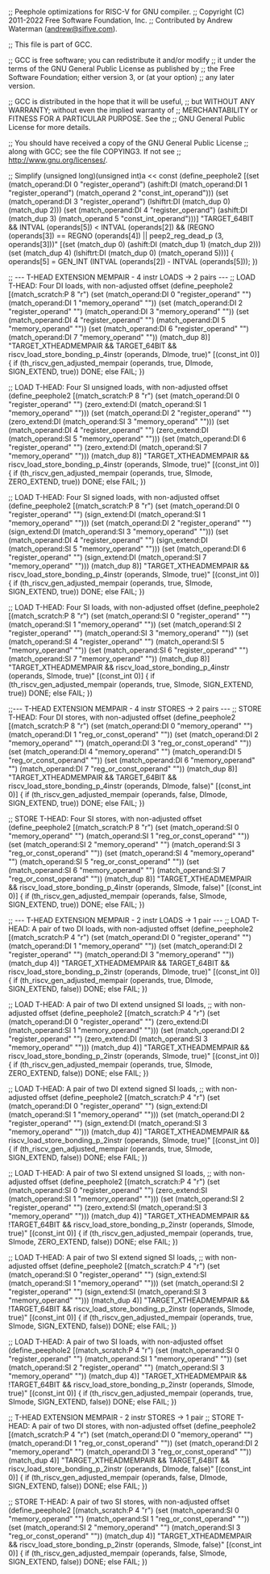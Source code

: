 ;; Peephole optimizations for RISC-V for GNU compiler.
;; Copyright (C) 2011-2022 Free Software Foundation, Inc.
;; Contributed by Andrew Waterman (andrew@sifive.com).

;; This file is part of GCC.

;; GCC is free software; you can redistribute it and/or modify
;; it under the terms of the GNU General Public License as published by
;; the Free Software Foundation; either version 3, or (at your option)
;; any later version.

;; GCC is distributed in the hope that it will be useful,
;; but WITHOUT ANY WARRANTY; without even the implied warranty of
;; MERCHANTABILITY or FITNESS FOR A PARTICULAR PURPOSE.  See the
;; GNU General Public License for more details.

;; You should have received a copy of the GNU General Public License
;; along with GCC; see the file COPYING3.  If not see
;; <http://www.gnu.org/licenses/>.

;; Simplify (unsigned long)(unsigned int)a << const
(define_peephole2
  [(set (match_operand:DI 0 "register_operand")
	(ashift:DI (match_operand:DI 1 "register_operand")
		   (match_operand 2 "const_int_operand")))
   (set (match_operand:DI 3 "register_operand")
	(lshiftrt:DI (match_dup 0) (match_dup 2)))
   (set (match_operand:DI 4 "register_operand")
	(ashift:DI (match_dup 3) (match_operand 5 "const_int_operand")))]
  "TARGET_64BIT
   && INTVAL (operands[5]) < INTVAL (operands[2])
   && (REGNO (operands[3]) == REGNO (operands[4])
       || peep2_reg_dead_p (3, operands[3]))"
  [(set (match_dup 0)
	(ashift:DI (match_dup 1) (match_dup 2)))
   (set (match_dup 4)
	(lshiftrt:DI (match_dup 0) (match_operand 5)))]
{
  operands[5] = GEN_INT (INTVAL (operands[2]) - INTVAL (operands[5]));
})

;; --- T-HEAD EXTENSION MEMPAIR - 4 instr LOADS -> 2 pairs ---
;; LOAD T-HEAD: Four DI loads, with non-adjusted offset
(define_peephole2
  [(match_scratch:P 8 "r")
   (set (match_operand:DI 0 "register_operand" "")
	(match_operand:DI 1 "memory_operand" ""))
   (set (match_operand:DI 2 "register_operand" "")
	(match_operand:DI 3 "memory_operand" ""))
   (set (match_operand:DI 4 "register_operand" "")
	(match_operand:DI 5 "memory_operand" ""))
   (set (match_operand:DI 6 "register_operand" "")
	(match_operand:DI 7 "memory_operand" ""))
   (match_dup 8)]
  "TARGET_XTHEADMEMPAIR && TARGET_64BIT
  && riscv_load_store_bonding_p_4instr (operands, DImode, true)"
  [(const_int 0)]
{
  if (th_riscv_gen_adjusted_mempair (operands, true, DImode,
    SIGN_EXTEND, true))
    DONE;
  else
    FAIL;
})

;; LOAD T-HEAD: Four SI unsigned loads, with non-adjusted offset
(define_peephole2
  [(match_scratch:P 8 "r")
   (set (match_operand:DI 0 "register_operand" "")
	(zero_extend:DI (match_operand:SI 1 "memory_operand" "")))
   (set (match_operand:DI 2 "register_operand" "")
	(zero_extend:DI (match_operand:SI 3 "memory_operand" "")))
   (set (match_operand:DI 4 "register_operand" "")
	(zero_extend:DI (match_operand:SI 5 "memory_operand" "")))
   (set (match_operand:DI 6 "register_operand" "")
	(zero_extend:DI (match_operand:SI 7 "memory_operand" "")))
   (match_dup 8)]
  "TARGET_XTHEADMEMPAIR
  && riscv_load_store_bonding_p_4instr (operands, SImode, true)"
  [(const_int 0)]
{
  if (th_riscv_gen_adjusted_mempair (operands, true, SImode,
    ZERO_EXTEND, true))
    DONE;
  else
    FAIL;
})

;; LOAD T-HEAD: Four SI signed loads, with non-adjusted offset
(define_peephole2
  [(match_scratch:P 8 "r")
   (set (match_operand:DI 0 "register_operand" "")
	(sign_extend:DI (match_operand:SI 1 "memory_operand" "")))
   (set (match_operand:DI 2 "register_operand" "")
	(sign_extend:DI (match_operand:SI 3 "memory_operand" "")))
   (set (match_operand:DI 4 "register_operand" "")
	(sign_extend:DI (match_operand:SI 5 "memory_operand" "")))
   (set (match_operand:DI 6 "register_operand" "")
	(sign_extend:DI (match_operand:SI 7 "memory_operand" "")))
   (match_dup 8)]
  "TARGET_XTHEADMEMPAIR
  && riscv_load_store_bonding_p_4instr (operands, SImode, true)"
  [(const_int 0)]
{
  if (th_riscv_gen_adjusted_mempair (operands, true, SImode,
    SIGN_EXTEND, true))
    DONE;
  else
    FAIL;
})

;; LOAD T-HEAD: Four SI loads, with non-adjusted offset
(define_peephole2
  [(match_scratch:P 8 "r")
   (set (match_operand:SI 0 "register_operand" "")
	(match_operand:SI 1 "memory_operand" ""))
   (set (match_operand:SI 2 "register_operand" "")
	(match_operand:SI 3 "memory_operand" ""))
   (set (match_operand:SI 4 "register_operand" "")
	(match_operand:SI 5 "memory_operand" ""))
   (set (match_operand:SI 6 "register_operand" "")
	(match_operand:SI 7 "memory_operand" ""))
   (match_dup 8)]
  "TARGET_XTHEADMEMPAIR
  && riscv_load_store_bonding_p_4instr (operands, SImode, true)"
  [(const_int 0)]
{
  if (th_riscv_gen_adjusted_mempair (operands, true, SImode,
    SIGN_EXTEND, true))
    DONE;
  else
    FAIL;
})

;;--- T-HEAD EXTENSION MEMPAIR - 4 instr STORES -> 2 pairs ---
;; STORE T-HEAD: Four DI stores, with non-adjusted offset
(define_peephole2
  [(match_scratch:P 8 "r")
   (set (match_operand:DI 0 "memory_operand" "")
	(match_operand:DI 1 "reg_or_const_operand" ""))
   (set (match_operand:DI 2 "memory_operand" "")
	(match_operand:DI 3 "reg_or_const_operand" ""))
   (set (match_operand:DI 4 "memory_operand" "")
	(match_operand:DI 5 "reg_or_const_operand" ""))
   (set (match_operand:DI 6 "memory_operand" "")
	(match_operand:DI 7 "reg_or_const_operand" ""))
   (match_dup 8)]
  "TARGET_XTHEADMEMPAIR && TARGET_64BIT
  && riscv_load_store_bonding_p_4instr (operands, DImode, false)"
  [(const_int 0)]
{
  if (th_riscv_gen_adjusted_mempair (operands, false, DImode,
    SIGN_EXTEND, true))
    DONE;
  else
    FAIL;
})

;; STORE T-HEAD: Four SI stores, with non-adjusted offset
(define_peephole2
  [(match_scratch:P 8 "r")
   (set (match_operand:SI 0 "memory_operand" "")
	(match_operand:SI 1 "reg_or_const_operand" ""))
   (set (match_operand:SI 2 "memory_operand" "")
	(match_operand:SI 3 "reg_or_const_operand" ""))
   (set (match_operand:SI 4 "memory_operand" "")
	(match_operand:SI 5 "reg_or_const_operand" ""))
   (set (match_operand:SI 6 "memory_operand" "")
	(match_operand:SI 7 "reg_or_const_operand" ""))
   (match_dup 8)]
  "TARGET_XTHEADMEMPAIR
  && riscv_load_store_bonding_p_4instr (operands, SImode, false)"
  [(const_int 0)]
{
  if (th_riscv_gen_adjusted_mempair (operands, false, SImode,
    SIGN_EXTEND, true))
    DONE;
  else
    FAIL;
})

;; --- T-HEAD EXTENSION MEMPAIR - 2 instr LOADS -> 1 pair ---
;; LOAD T-HEAD: A pair of two DI loads, with non-adjusted offset
(define_peephole2
  [(match_scratch:P 4 "r")
   (set (match_operand:DI 0 "register_operand" "")
	(match_operand:DI 1 "memory_operand" ""))
   (set (match_operand:DI 2 "register_operand" "")
	(match_operand:DI 3 "memory_operand" ""))
   (match_dup 4)]
  "TARGET_XTHEADMEMPAIR && TARGET_64BIT
  && riscv_load_store_bonding_p_2instr (operands, DImode, true)"
  [(const_int 0)]
{
  if (th_riscv_gen_adjusted_mempair (operands, true, DImode,
    SIGN_EXTEND, false))
    DONE;
  else
    FAIL;
})

;; LOAD T-HEAD: A pair of two DI extend unsigned SI loads,
;; with non-adjusted offset
(define_peephole2
  [(match_scratch:P 4 "r")
   (set (match_operand:DI 0 "register_operand" "")
	(zero_extend:DI (match_operand:SI 1 "memory_operand" "")))
   (set (match_operand:DI 2 "register_operand" "")
	(zero_extend:DI (match_operand:SI 3 "memory_operand" "")))
   (match_dup 4)]
  "TARGET_XTHEADMEMPAIR
  && riscv_load_store_bonding_p_2instr (operands, SImode, true)"
  [(const_int 0)]
{
  if (th_riscv_gen_adjusted_mempair (operands, true, SImode,
    ZERO_EXTEND, false))
    DONE;
  else
    FAIL;
})

;; LOAD T-HEAD: A pair of two DI extend signed SI loads,
;; with non-adjusted offset
(define_peephole2
  [(match_scratch:P 4 "r")
   (set (match_operand:DI 0 "register_operand" "")
	(sign_extend:DI (match_operand:SI 1 "memory_operand" "")))
   (set (match_operand:DI 2 "register_operand" "")
	(sign_extend:DI (match_operand:SI 3 "memory_operand" "")))
   (match_dup 4)]
  "TARGET_XTHEADMEMPAIR
  && riscv_load_store_bonding_p_2instr (operands, SImode, true)"
  [(const_int 0)]
{
  if (th_riscv_gen_adjusted_mempair (operands, true, SImode,
    SIGN_EXTEND, false))
    DONE;
  else
    FAIL;
})

;; LOAD T-HEAD: A pair of two SI extend unsigned SI loads,
;; with non-adjusted offset
(define_peephole2
  [(match_scratch:P 4 "r")
   (set (match_operand:SI 0 "register_operand" "")
	(zero_extend:SI (match_operand:SI 1 "memory_operand" "")))
   (set (match_operand:SI 2 "register_operand" "")
	(zero_extend:SI (match_operand:SI 3 "memory_operand" "")))
   (match_dup 4)]
  "TARGET_XTHEADMEMPAIR && !TARGET_64BIT
  && riscv_load_store_bonding_p_2instr (operands, SImode, true)"
  [(const_int 0)]
{
  if (th_riscv_gen_adjusted_mempair (operands, true, SImode,
    ZERO_EXTEND, false))
    DONE;
  else
    FAIL;
})

;; LOAD T-HEAD: A pair of two SI extend signed SI loads,
;; with non-adjusted offset
(define_peephole2
  [(match_scratch:P 4 "r")
   (set (match_operand:SI 0 "register_operand" "")
	(sign_extend:SI (match_operand:SI 1 "memory_operand" "")))
   (set (match_operand:SI 2 "register_operand" "")
	(sign_extend:SI (match_operand:SI 3 "memory_operand" "")))
   (match_dup 4)]
  "TARGET_XTHEADMEMPAIR && !TARGET_64BIT
  && riscv_load_store_bonding_p_2instr (operands, SImode, true)"
  [(const_int 0)]
{
  if (th_riscv_gen_adjusted_mempair (operands, true, SImode,
    SIGN_EXTEND, false))
    DONE;
  else
    FAIL;
})

;; LOAD T-HEAD: A pair of two SI loads, with non-adjusted offset
(define_peephole2
  [(match_scratch:P 4 "r")
   (set (match_operand:SI 0 "register_operand" "")
	(match_operand:SI 1 "memory_operand" ""))
   (set (match_operand:SI 2 "register_operand" "")
	(match_operand:SI 3 "memory_operand" ""))
   (match_dup 4)]
  "TARGET_XTHEADMEMPAIR && !TARGET_64BIT
  && riscv_load_store_bonding_p_2instr (operands, SImode, true)"
  [(const_int 0)]
{
  if (th_riscv_gen_adjusted_mempair (operands, true, SImode,
    SIGN_EXTEND, false))
    DONE;
  else
    FAIL;
})

;; T-HEAD EXTENSION MEMPAIR - 2 instr STORES -> 1 pair
;; STORE T-HEAD: A pair of two DI stores, with non-adjusted offset
(define_peephole2
  [(match_scratch:P 4 "r")
   (set (match_operand:DI 0 "memory_operand" "")
	(match_operand:DI 1 "reg_or_const_operand" ""))
   (set (match_operand:DI 2 "memory_operand" "")
	(match_operand:DI 3 "reg_or_const_operand" ""))
   (match_dup 4)]
  "TARGET_XTHEADMEMPAIR && TARGET_64BIT
  && riscv_load_store_bonding_p_2instr (operands, DImode, false)"
  [(const_int 0)]
{
  if (th_riscv_gen_adjusted_mempair (operands, false, DImode,
   SIGN_EXTEND, false))
    DONE;
  else
    FAIL;
})

;; STORE T-HEAD: A pair of two SI stores, with non-adjusted offset
(define_peephole2
  [(match_scratch:P 4 "r")
   (set (match_operand:SI 0 "memory_operand" "")
	(match_operand:SI 1 "reg_or_const_operand" ""))
   (set (match_operand:SI 2 "memory_operand" "")
	(match_operand:SI 3 "reg_or_const_operand" ""))
   (match_dup 4)]
  "TARGET_XTHEADMEMPAIR
  && riscv_load_store_bonding_p_2instr (operands, SImode, false)"
  [(const_int 0)]
{
  if (th_riscv_gen_adjusted_mempair (operands, false, SImode,
   SIGN_EXTEND, false))
    DONE;
  else
    FAIL;
})
